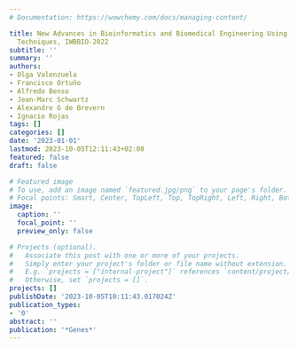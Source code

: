 ```yaml
---
# Documentation: https://wowchemy.com/docs/managing-content/

title: New Advances in Bioinformatics and Biomedical Engineering Using Machine Learning
  Techniques, IWBBIO-2022
subtitle: ''
summary: ''
authors:
- Olga Valenzuela
- Francisco Ortuño
- Alfredo Benso
- Jean-Marc Schwartz
- Alexandre G de Brevern
- Ignacio Rojas
tags: []
categories: []
date: '2023-01-01'
lastmod: 2023-10-05T12:11:43+02:00
featured: false
draft: false

# Featured image
# To use, add an image named `featured.jpg/png` to your page's folder.
# Focal points: Smart, Center, TopLeft, Top, TopRight, Left, Right, BottomLeft, Bottom, BottomRight.
image:
  caption: ''
  focal_point: ''
  preview_only: false

# Projects (optional).
#   Associate this post with one or more of your projects.
#   Simply enter your project's folder or file name without extension.
#   E.g. `projects = ["internal-project"]` references `content/project/deep-learning/index.md`.
#   Otherwise, set `projects = []`.
projects: []
publishDate: '2023-10-05T10:11:43.017024Z'
publication_types:
- '0'
abstract: ''
publication: '*Genes*'
---
```

